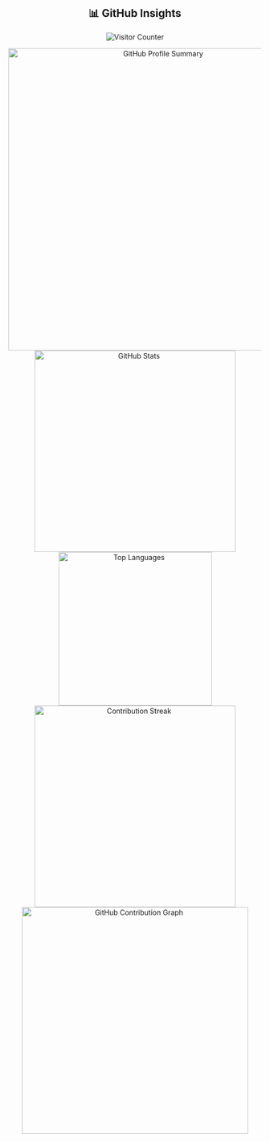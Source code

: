 <h2 align="center">📊 GitHub Insights</h2>

<!-- Visitor Counter -->
<p align="center">
  <img src="https://komarev.com/ghpvc/?username=nishatcse&color=blueviolet" alt="Visitor Counter">
</p>

<p align="center">
  <a href="https://github.com/nishatcse">
    <img width="600px" src="https://github-profile-summary-cards.vercel.app/api/cards/profile-details?username=nishatcse&theme=radical" alt="GitHub Profile Summary">
  </a>
  <br>
  <a href="https://github.com/nishatcse">
    <img width="400px" src="https://github-readme-stats.vercel.app/api?username=nishatcse&show_icons=true&theme=radical" alt="GitHub Stats">
  </a>
  <a href="https://github.com/nishatcse">
    <img width="305px" src="https://github-readme-stats.vercel.app/api/top-langs/?username=nishatcse&layout=compact&theme=radical" alt="Top Languages">
  </a>
  <a href="https://github.com/nishatcse">
    <img width="400px" src="https://github-readme-streak-stats.herokuapp.com/?user=nishatcse&theme=radical" alt="Contribution Streak">
  </a>
  <a href="https://github.com/nishatcse">
    <img width="450px" src="https://github-readme-activity-graph.vercel.app/graph?username=nishatcse&theme=radical" alt="GitHub Contribution Graph">
  </a>
</p>
